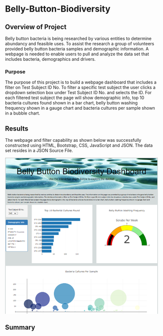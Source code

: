 # Belly-Button-Biodiversity

## Overview of Project
Belly button bacteria is being researched by various entities to determine abundancy and feasible uses. To assist the research a group of volunteers provided belly button bacteria samples and demographic information.  A webpage is needed to enable users to pull and analyze the data set that includes bacteria, demographics and drivers.  

### Purpose
The purpose of this project is to build a webpage dashboard that includes a filter on Test Subject ID No. To filter a specific test subject the user clicks a dropdown selection box under Test Subject ID No. and selects the ID. For each filtered test subject the page will show demographic info, top 10 bacteria cultures found shown in a bar chart, belly button washing frequency shown in a gauge chart and bacteria cultures per sample shown in a bubble chart.

## Results
The webpage and filter capability as shown below was successfully constructed using HTML, Bootstrap, CSS, JavaScript and JSON.  The data set resides in a JSON Source File. 


![web_page](https://raw.githubusercontent.com/JBro-Birds/Belly-Button-Biodiversity/master/images/web_page.png)

## Summary



